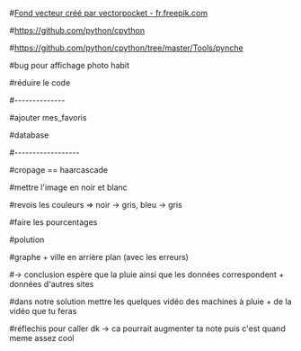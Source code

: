 
#<a href="https://fr.freepik.com/photos-vecteurs-libre/fond">Fond vecteur créé par vectorpocket - fr.freepik.com</a>

#https://github.com/python/cpython

#https://github.com/python/cpython/tree/master/Tools/pynche



#bug pour affichage photo habit

#réduire le code

#--------------



#ajouter mes_favoris

#database

#------------------





#cropage == haarcascade

#mettre l'image en noir et blanc

#revois les couleurs => noir -> gris, bleu -> gris

#faire les pourcentages 
















#polution


#graphe + ville en arrière plan (avec les erreurs) 

 #-> conclusion espère que la pluie ainsi que les données correspondent + données d'autres sites
  
#dans notre solution mettre les quelques vidéo des machines à pluie + de la vidéo que tu feras


#réflechis pour caller dk -> ca pourrait augmenter ta note puis c'est quand meme assez cool
